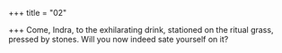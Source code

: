 +++
title = "02"

+++
Come, Indra, to the exhilarating drink, stationed on the ritual grass,  pressed by stones.
Will you now indeed sate yourself on it?